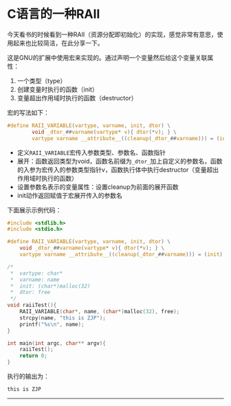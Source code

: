 # C语言的一种RAII

今天看书的时候看到一种RAII（资源分配即初始化）的实现，感觉非常有意思，使用起来也比较简洁，在此分享一下。

这是GNU的扩展中使用宏来实现的。通过声明一个变量然后给这个变量关联属性：

1. 一个类型（type）
2. 创建变量时执行的函数（init）
3. 变量超出作用域时执行的函数（destructor）

宏的写法如下：

```c
#define RAII_VARIABLE(vartype, varname, init, dtor) \
        void _dtor_##varname(vartype* v){ dtor(*v); } \
        vartype varname __attribute__((cleanup(_dtor_##varname))) = (init)
```

* 定义`RAII_VARIABLE`宏传入参数类型、参数名、函数指针
* 展开：函数返回类型为void，函数名前缀为`_dtor_`加上自定义的参数名，函数的入参为宏传入的参数类型指针v，函数执行体中执行destructor（变量超出作用域时执行的函数）
* 设置参数名表示的变量属性：设置cleanup为前面的展开函数
* init动作返回赋值于宏展开传入的参数名

下面展示示例代码：

```c
#include <stdlib.h>
#include <stdio.h>

#define RAII_VARIABLE(vartype, varname, init, dtor) \
	void _dtor_##varname(vartype* v){ dtor(*v); } \
	vartype varname __attribute__((cleanup(_dtor_##varname))) = (init)

/* 
 *  vartype: char*
 *  varname: name
 *  init: (char*)malloc(32)
 *  dtor: free
 */
void raiiTest(){
	RAII_VARIABLE(char*, name, (char*)malloc(32), free);
	strcpy(name, "this is ZJP");
	printf("%s\n", name);
}

int main(int argc, char** argv){
	raiiTest();
	return 0;
}
```

执行的输出为：

```shell
this is ZJP
```

---

